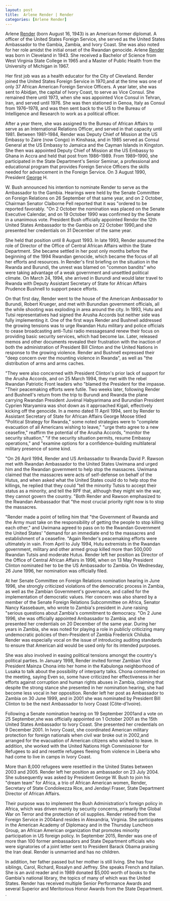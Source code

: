 ```yaml
---
layout: post
title:  Arlene Render | Render
categories: [Arlene Render]
---
```


Arlene [Render](https://org1980.github.io/Adam-Render) (born August 16, 1943) is an American former diplomat. A officer of the United States Foreign Service, she served as the United States Ambassador to the Gambia, Zambia, and Ivory Coast. She was also noted for her role amidst the initial onset of the Rwandan genocide. Arlene [Render](https://org1980.github.io/Food-Render) was born in Cleveland in 1943. She received a Bachelor of Science from West Virginia State College in 1965 and a Master of Public Health from the University of Michigan in 1967.

Her first job was as a health educator for the City of Cleveland. Render joined the United States Foreign Service in 1970,and at the time was one of only 37 African American Foreign Service Officers. A year later, she was sent to Abidjan, the capital of Ivory Coast, to serve as Vice Consul. She remained there until 1973, when she was appointed Vice Consul in Tehran, Iran, and served until 1976. She was then stationed in Genoa, Italy as Consul from 1976–1978, and was then sent back to the US to the Bureau of Intelligence and Research to work as a political officer.

After a year there, she was assigned to the Bureau of African Affairs to serve as an International Relations Officer, and served in that capacity until 1981. Between 1981–1984, Render was Deputy Chief of Mission at the US Embassy to Zaire (now Congo) in Kinshasa, and in 1985 served as Consul General at the US Embassy to Jamaica and the Cayman Islands in Kingston. She then was appointed Deputy Chief of Mission at the US Embassy to Ghana in Accra and held that post from 1986–1989. From 1989–1990, she participated in the State Department's Senior Seminar, a professional and educational program that provides Foreign Service Officers the skills needed for advancement in the Foreign Service. On 3 August 1990, President [George](https://org1980.github.io/George-Render) H.

W. Bush announced his intention to nominate Render to serve as the Ambassador to the Gambia. Hearings were held by the Senate Committee on Foreign Relations on 26 September of that same year, and on 2 October, Chairman Senator Claiborne Pell reported that it was "ordered to be reported favorably. "On 2 October the nomination was placed on the Senate Executive Calendar, and on 19 October 1990 was confirmed by the Senate in a unanimous vote. President Bush officially appointed Rendor the 12th United States Ambassador to the Gambia on 22 October 1990,and she presented her credentials on 31 December of the same year.

She held that position until 8 August 1993. In late 1993, Render assumed the role of Director of the Office of Central African Affairs within the State Department. She became settled in her post only months before the beginning of the 1994 Rwandan genocide, which became the focus of all her efforts and resources. In Render's first briefing on the situation in the Rwanda and Burundi, the unrest was blamed on "common bandits" who were taking advantage of a weak government and unsettled political climate. On March 24, 1994, she arrived in Burundi and would later travel to Rwanda with Deputy Assistant Secretary of State for African Affairs Prudence Bushnell to support peace efforts.

On that first day, Render went to the house of the American Ambassador to Burundi, Robert Krueger, and met with Burundian government officials, all the while shooting was exploding in area around the city. In 1993, Hutu and Tutsi representatives had signed the Arusha Accords but neither side was fully implementing it. One of the first ways Render and Bushnell addressed the growing tensions was to urge Rwandan Hutu military and police officials to cease broadcasting anti-Tutsi radio messagesand renew their focus on providing basic security services, which had become lax. Later, released memos and other documents revealed their frustration with the inaction of both the administration of President Bill Clinton and the United Nations in response to the growing violence. Render and Bushnell expressed their "deep concern over the mounting violence in Rwanda", as well as "the distribution of arms and arms caches.

"They were also concerned with President Clinton's prior lack of support for the Arusha Accords, and on 25 March 1994, they met with the rebel Rwandan Patriotic Front leaders who "blamed the President for the impasse. "Their peacemaking efforts were futile. Two weeks later, following Render and Bushnell's return from the trip to Burundi and Rwanda the plane carrying Rwandan President Juvénal Habyarimana and Burundian President Cyprien Ntaryamira was shot down as it approached Kigali, effectively kicking off the genocide. In a memo dated 11 April 1994, sent by Render to Assistant Secretary of State for African Affairs George Moose titled "Political Strategy for Rwanda," some noted strategies were to "complete evacuation of all Americans wishing to leave," "urge theto agree to a new ceasefire," reaffirm the potential of the Arusha Accords, "monitor the security situation," "if the security situation permits, resume Embassy operations," and "examine options for a confidence-building multilateral military presence of some kind.

"On 26 April 1994, Render and US Ambassador to Rwanda David P. Rawson met with Rwandan Ambassador to the United States Uwimana and urged him and the Rwandan government to help stop the massacres. Uwimana claimed that the massacres were acts of self-defense on behalf of the Hutus, and when asked what the United States could do to help stop the killings, he replied that they could "tell the minority Tutsis to accept their status as a minority, and tell the RPF that, although they might win the war, they cannot govern the country. "Both Render and Rawson emphasized to the Rwandan Ambassador that "the most crucial priority right now is to stop the massacres.

"Render made a point of telling him that "the Government of Rwanda and the Army must take on the responsibility of getting the people to stop killing each other," and Uwimana agreed to pass on to the Rwandan Government the United States' "demand for an immediate end to the massacres and establishment of a ceasefire. "Again Render's peacemaking efforts were ultimately in vain. From April to July 1994, Hutu extremists in the Rwandan government, military and other armed group killed more than 500,000 Rwandan Tutsis and moderate Hutus. Render left her position as Director of the Office of Central African Affairs in 1996, when on 13 May President Clinton nominated her to be the US Ambassador to Zambia. On Wednesday, 26 June 1996, her nomination was officially filed.

At her Senate Committee on Foreign Relations nomination hearing in June 1996, she strongly criticized violations of the democratic process in Zambia, as well as the Zambian Government's governance, and called for the implementation of democratic values. Her concern was also shared by a member of the Senate Foreign Relations Subcommittee on Africa, Senator Nancy Kassebaum, who wrote to Zambia's president in June raising "serious questions about Zambia's commitment to democracy. "On 2 June 1996, she was officially appointed Ambassador to Zambia, and she presented her credentials on 20 December of the same year. During her years in Zambia, she was noted for playing a role in publicly criticizing many undemocratic policies of then-President of Zambia Frederick Chiluba. Render was especially vocal on the issue of introducing auditing standards to ensure that American aid would be used only for its intended purposes.

She was also involved in easing political tensions amongst the country's political parties. In January 1998, Render invited former Zambian Vice President Mainza Chona into her home in the Kabulonga neighborhood of Lusaka to talk about the possibility of interparty talks. Chona commented on the meeting, saying Even so, some have criticized her effectiveness in her efforts against corruption and human rights abuses in Zambia, claiming that despite the strong stance she presented in her nomination hearing, she had become less vocal in her opposition. Render left her post as Ambassador to Zambia on 30 June 1999, and in 2001 she was nominated by President Bill Clinton to be the next Ambassador to Ivory Coast (Côte-d'Ivoire).

Following a Senate nomination hearing on 19 September 2001and a vote on 25 September,she was officially appointed on 1 October 2001 as the 15th United States Ambassador to Ivory Coast. She presented her credentials on 9 December 2001. In Ivory Coast, she coordinated American military protection for foreign nationals when civil war broke out in 2002,and arranged for the evacuation of American citizens who wished to leave. In addition, she worked with the United Nations High Commissioner for Refugees to aid and resettle refugees fleeing from violence in Liberia who had come to live in camps in Ivory Coast.

More than 8,000 refugees were resettled in the United States between 2003 and 2005. Render left her position as ambassador on 23 July 2004. She subsequently was asked by President George W. Bush to join his "dream team" for Africa, a trio of African American women, Render, Secretary of State Condoleezza Rice, and Jendayi Fraser, State Department Director of African Affairs.

Their purpose was to implement the Bush Administration's foreign policy in Africa, which was driven mainly by security concerns, primarily the Global War on Terror and the protection of oil supplies. Render retired from the Foreign Service in 2004and resides in Alexandria, Virginia. She participates in the American Academy of Diplomacy and in the Thursday Luncheon Group, an African American organization that promotes minority participation in US foreign policy. In September 2015, Render was one of more than 100 former ambassadors and State Department officials who were signatories of a joint letter sent to President Barack Obama praising the Iran deal. Render is unmarried and has no children.

In addition, her father passed but her mother is still living. She has four siblings, Carol, Richard, Rosalyn and Jeffrey. She speaks French and Italian. She is an avid reader and in 1989 donated $5,000 worth of books to the Gambia's national library, the topics of many of which was the United States. Render has received multiple Senior Performance Awards and several Superior and Meritorious Honor Awards from the State Department. .

